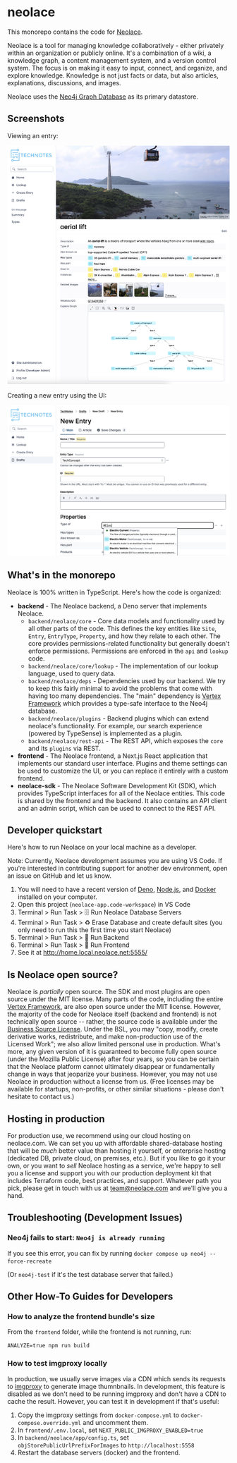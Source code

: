 # neolace

This monorepo contains the code for [Neolace](https://neolace.com).

Neolace is a tool for managing knowledge collaboratively - either privately
within an organization or publicly online. It's a combination of a wiki, a
knowledge graph, a content management system, and a version control system. The
focus is on making it easy to input, connect, and organize, and explore
knowledge. Knowledge is not just facts or data, but also articles, explanations,
discussions, and images.

Neolace uses the [Neo4j Graph Database](https://neo4j.com/) as its primary
datastore.

## Screenshots

Viewing an entry:

![a screenshot of reading an entry](./readme-screenshot-viewing.png)

Creating a new entry using the UI:

![a screenshot of the editor interface](./readme-screenshot-editor.png)

## What's in the monorepo

Neolace is 100% written in TypeScript. Here's how the code is organized:

* __backend__ - The Neolace backend, a Deno server that implements Neolace.
  - `backend/neolace/core` - Core data models and functionality used by all other parts of the code. This defines the key entities like `Site`, `Entry`, `EntryType`, `Property`, and how they relate to each other. The core provides permissions-related functionality but generally doesn't enforce permissions. Permissions are enforced in the `api` and `lookup` code.
  - `backend/neolace/core/lookup` - The implementation of our lookup language, used to query data.
  - `backend/neolace/deps` - Dependencies used by our backend. We try to keep this fairly minimal to avoid the problems that come with having too many dependencies. The "main" dependency is [Vertex Framework](https://github.com/neolace-dev/vertex-framework) which provides a type-safe interface to the Neo4j database.
  - `backend/neolace/plugins` - Backend plugins which can extend neolace's functionality. For example, our search experience (powered by TypeSense) is implemented as a plugin.
  - `backend/neolace/rest-api` - The REST API, which exposes the `core` and its `plugins` via REST.
* __frontend__ - The Neolace frontend, a Next.js React application that implements our standard user interface. Plugins and theme settings can be used to customize the UI, or you can replace it entirely with a custom frontend.
* __neolace-sdk__ - The Neolace Software Development Kit (SDK), which provides TypeScript interfaces for all of the Neolace entities. This code is shared by the frontend and the backend. It also contains an API client and an admin script, which can be used to connect to the REST API.

## Developer quickstart

Here's how to run Neolace on your local machine as a developer.

Note: Currently, Neolace development assumes you are using VS Code. If you're
interested in contributing support for another dev environment, open an issue
on GitHub and let us know.

1. You will need to have a recent version of
    [Deno](https://deno.land/),
    [Node.js](https://nodejs.org/en/), and
    [Docker](https://www.docker.com/) installed on your computer. 
1. Open this project (`neolace-app.code-workspace`) in VS Code
1. Terminal > Run Task > 🗄️ Run Neolace Database Servers
1. Terminal > Run Task > ♻️ Erase Database and create default sites (you only need to run this the first time you start Neolace)
1. Terminal > Run Task > 🚀 Run Backend
1. Terminal > Run Task > 🚀 Run Frontend
1. See it at http://home.local.neolace.net:5555/

## Is Neolace open source?

Neolace is _partially_ open source. The SDK and most plugins are open source
under the MIT license. Many parts of the code, including the entire
[Vertex Framework](https://github.com/neolace-dev/vertex-framework), are also
open source under the MIT license. However, the majority of the code for Neolace
itself (backend and frontend) is not technically open source -- rather, the
source code is available under the
[Business Source License](https://mariadb.com/bsl11/). Under the BSL, you may
"copy, modify, create derivative works, redistribute, and make non-production
use of the Licensed Work"; we also allow limited personal use in production.
What's more, any given version of it is guaranteed to become fully open source
(under the Mozilla Public License) after four years, so you can be certain that
the Neolace platform cannot ultimately disappear or fundamentally change in ways
that jeoparize your business. However, you may not use Neolace in production
without a license from us. (Free licenses may be available for startups,
non-profits, or other similar situations - please don't hesitate to contact us.)

## Hosting in production

For production use, we recommend using our cloud hosting on neolace.com. We can
set you up with affordable shared-database hosting that will be _much_ better
value than hosting it yourself, or enterprise hosting (dedicated DB, private
cloud, on premises, etc.). But if you like to go it your own, or you want to
_sell_ Neolace hosting as a service, we're happy to sell you a license and
support you with our production deployment kit that includes Terraform code,
best practices, and support. Whatever path you pick, please get in touch with us
at team@neolace.com and we'll give you a hand.

## Troubleshooting (Development Issues)

### Neo4j fails to start: `Neo4j is already running`

If you see this error, you can fix by running `docker compose up neo4j --force-recreate`

(Or `neo4j-test` if it's the test database server that failed.)

## Other How-To Guides for Developers

### How to analyze the frontend bundle's size

From the `frontend` folder, while the frontend is not running, run:

    ANALYZE=true npm run build

### How to test imgproxy locally

In production, we usually serve images via a CDN which sends its requests to
[imgproxy](https://imgproxy.net/) to generate image thumnbnails. In development,
this feature is disabled as we don't need to be running imgproxy and don't have
a CDN to cache the result. However, you can test it in development if that's
useful:

1. Copy the imgproxy settings from `docker-compose.yml` to `docker-compose.override.yml` and uncomment them.
1. In `frontend/.env.local`, set `NEXT_PUBLIC_IMGPROXY_ENABLED=true`
1. In `backend/neolace/app/config.ts`, set `objStorePublicUrlPrefixForImages` to `http://localhost:5558`
1. Restart the database servers (docker) and the frontend.
